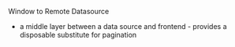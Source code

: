 Window to Remote Datasource 
  - a middle layer between a data source and frontend - provides a disposable substitute for pagination
